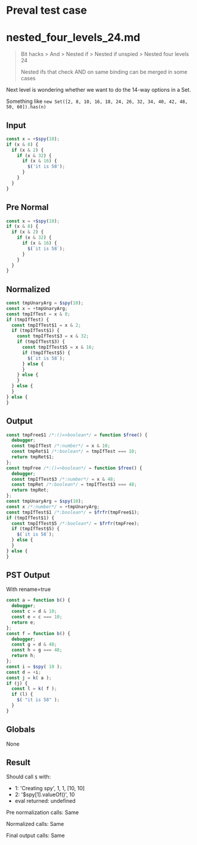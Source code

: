 # Preval test case

# nested_four_levels_24.md

> Bit hacks > And > Nested if > Nested if unspied > Nested four levels 24
>
> Nested ifs that check AND on same binding can be merged in some cases

Next level is wondering whether we want to do the 14-way options in a Set.

Something like `new Set([2, 8, 10, 16, 18, 24, 26, 32, 34, 40, 42, 48, 50, 60]).has(n)`

## Input

`````js filename=intro
const x = +$spy(10);
if (x & 8) {
  if (x & 2) {
    if (x & 32) {
      if (x & 16) {
        $('it is 58');
      }
    }
  }
}
`````

## Pre Normal


`````js filename=intro
const x = +$spy(10);
if (x & 8) {
  if (x & 2) {
    if (x & 32) {
      if (x & 16) {
        $(`it is 58`);
      }
    }
  }
}
`````

## Normalized


`````js filename=intro
const tmpUnaryArg = $spy(10);
const x = +tmpUnaryArg;
const tmpIfTest = x & 8;
if (tmpIfTest) {
  const tmpIfTest$1 = x & 2;
  if (tmpIfTest$1) {
    const tmpIfTest$3 = x & 32;
    if (tmpIfTest$3) {
      const tmpIfTest$5 = x & 16;
      if (tmpIfTest$5) {
        $(`it is 58`);
      } else {
      }
    } else {
    }
  } else {
  }
} else {
}
`````

## Output


`````js filename=intro
const tmpFree$1 /*:()=>boolean*/ = function $free() {
  debugger;
  const tmpIfTest /*:number*/ = x & 10;
  const tmpRet$1 /*:boolean*/ = tmpIfTest === 10;
  return tmpRet$1;
};
const tmpFree /*:()=>boolean*/ = function $free() {
  debugger;
  const tmpIfTest$3 /*:number*/ = x & 48;
  const tmpRet /*:boolean*/ = tmpIfTest$3 === 48;
  return tmpRet;
};
const tmpUnaryArg = $spy(10);
const x /*:number*/ = +tmpUnaryArg;
const tmpIfTest$1 /*:boolean*/ = $frfr(tmpFree$1);
if (tmpIfTest$1) {
  const tmpIfTest$5 /*:boolean*/ = $frfr(tmpFree);
  if (tmpIfTest$5) {
    $(`it is 58`);
  } else {
  }
} else {
}
`````

## PST Output

With rename=true

`````js filename=intro
const a = function b() {
  debugger;
  const c = d & 10;
  const e = c === 10;
  return e;
};
const f = function b() {
  debugger;
  const g = d & 48;
  const h = g === 48;
  return h;
};
const i = $spy( 10 );
const d = +i;
const j = k( a );
if (j) {
  const l = k( f );
  if (l) {
    $( "it is 58" );
  }
}
`````

## Globals

None

## Result

Should call `$` with:
 - 1: 'Creating spy', 1, 1, [10, 10]
 - 2: '$spy[1].valueOf()', 10
 - eval returned: undefined

Pre normalization calls: Same

Normalized calls: Same

Final output calls: Same
